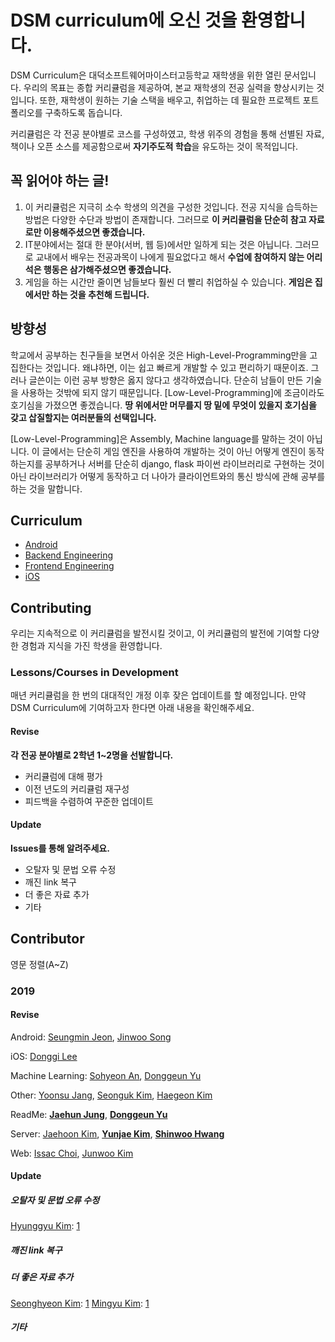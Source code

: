 # DSM curriculum에 오신 것을 환영합니다.

DSM Curriculum은 대덕소프트웨어마이스터고등학교 재학생을 위한 열린 문서입니다. 우리의 목표는 종합 커리큘럼을 제공하여, 본교 재학생의 전공 실력을 향상시키는 것입니다. 또한, 재학생이 원하는 기술 스택을 배우고, 취업하는 데 필요한 프로젝트 포트폴리오를 구축하도록 돕습니다.

커리큘럼은 각 전공 분야별로 코스를 구성하였고, 학생 위주의 경험을 통해 선별된 자료, 책이나 오픈 소스를 제공함으로써 **자기주도적 학습**을 유도하는 것이 목적입니다.

## 꼭 읽어야 하는 글!
1. 이 커리큘럼은 지극히 소수 학생의 의견을 구성한 것입니다. 전공 지식을 습득하는 방법은 다양한 수단과 방법이 존재합니다. 그러므로 **이 커리큘럼을 단순히 참고 자료로만 이용해주셨으면 좋겠습니다.**
2. IT분야에서는 절대 한 분야(서버, 웹 등)에서만 일하게 되는 것은 아닙니다. 그러므로 교내에서 배우는 전공과목이 나에게 필요없다고 해서 **수업에 참여하지 않는 어리석은 행동은 삼가해주셨으면 좋겠습니다.**
3. 게임을 하는 시간만 줄이면 남들보다 훨씬 더 빨리 취업하실 수 있습니다. **게임은 집에서만 하는 것을 추천해 드립니다.**

## 방향성
학교에서 공부하는 친구들을 보면서 아쉬운 것은 High-Level-Programming만을 고집한다는 것입니다. 왜냐하면, 이는 쉽고 빠르게 개발할 수 있고 편리하기 때문이죠. 그러나 글쓴이는 이런 공부 방향은 옳지 않다고 생각하였습니다. 단순히 남들이 만든 기술을 사용하는 것밖에 되지 않기 때문입니다. [Low-Level-Programming]에 조금이라도 호기심을 가졌으면 좋겠습니다. **땅 위에서만 머무를지 땅 밑에 무엇이 있을지 호기심을 갖고 삽질할지는 여러분들의 선택입니다.**

[Low-Level-Programming]은 Assembly, Machine language를 말하는 것이 아닙니다. 이 글에서는 단순히 게임 엔진을 사용하여 개발하는 것이 아닌 어떻게 엔진이 동작하는지를 공부하거나 서버를 단순히 django, flask 파이썬 라이브러리로 구현하는 것이 아닌 라이브러리가 어떻게 동작하고 더 나아가 클라이언트와의 통신 방식에 관해 공부를 하는 것을 말합니다.

## Curriculum
- [Android](https://github.com/ilovedsm/dsm-curriculum/blob/master/Android/README.md)
- [Backend Engineering](https://github.com/ilovedsm/dsm-curriculum/tree/master/Backend%20Engineering/README.md)
- [Frontend Engineering](https://github.com/ysjk2003/dsm-curriculum/tree/master/Frontend%20Engineering)
- [iOS](https://github.com/ilovedsm/dsm-curriculum/blob/master/iOS/DSM_iOS_Baseline.md)

## Contributing

우리는 지속적으로 이 커리큘럼을 발전시킬 것이고, 이 커리큘럼의 발전에 기여할 다양한 경험과 지식을 가진 학생을 환영합니다. 

### Lessons/Courses in Development

매년 커리큘럼을 한 번의 대대적인 개정 이후 잦은 업데이트를 할 예정입니다. 만약 DSM Curriculum에 기여하고자 한다면 아래 내용을 확인해주세요.

#### Revise

**각 전공 분야별로 2학년 1~2명을 선발합니다.**

- 커리큘럼에 대해 평가
- 이전 년도의 커리큘럼 재구성
- 피드백을 수렴하여 꾸준한 업데이트


#### Update

**Issues를 통해 알려주세요.**

- 오탈자 및 문법 오류 수정
- 깨진 link 복구
- 더 좋은 자료 추가
- 기타



## Contributor

영문 정렬(A~Z)

### 2019

#### Revise

Android: [Seungmin Jeon](https://github.com/nwar-Jeon), [Jinwoo Song](https://github.com/jinusong)

iOS: [Donggi Lee](https://github.com/donkyey)

Machine Learning: [Sohyeon An](https://github.com/sleepyeePanda), [Donggeun Yu](https://github.com/Yudonggeun)

Other: [Yoonsu Jang](https://github.com/YoonSu03), [Seonguk Kim](https://github.com/kimsos0723), [Haegeon Kim](https://github.com/KamiPer)

ReadMe: **[Jaehun Jung](https://github.com/littlemenu)**, **[Donggeun Yu](https://github.com/Yudonggeun)**

Server: [Jaehoon Kim](https://github.com/by09115), **[Yunjae Kim](https://github.com/miraedbswo)**, **[Shinwoo Hwang
](https://github.com/huewilliams)**

Web: [Issac Choi](https://github.com/leafcis), [Junwoo Kim](https://github.com/junu126)


#### Update

##### 오탈자 및 문법 오류 수정
[Hyunggyu Kim](https://github.com/khg0712): [1](https://github.com/ilovedsm/dsm-curriculum/pull/2)

##### 깨진 link 복구

##### 더 좋은 자료 추가
[Seonghyeon Kim](https://github.com/NovemberOscar): [1](https://github.com/ilovedsm/dsm-curriculum/pull/3)
[Mingyu Kim](https://github.com/ysjk2003): [1](https://github.com/ilovedsm/dsm-curriculum/pull/4)

##### 기타

